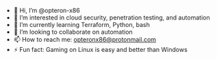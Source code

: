 - 👋 Hi, I’m @opteron-x86
- 👀 I’m interested in cloud security, penetration testing, and automation
- 🌱 I’m currently learning Terraform, Python, bash
- 💞️ I’m looking to collaborate on automation
- 📫 How to reach me: opteronx86@protonmail.com
- ⚡ Fun fact: Gaming on Linux is easy and better than Windows

<!---
opteron-x86/opteron-x86 is a ✨ special ✨ repository because its `README.md` (this file) appears on your GitHub profile.
You can click the Preview link to take a look at your changes.
--->
